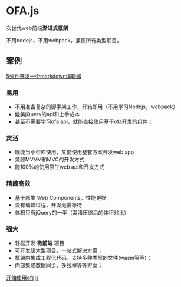 # OFA.js

<!-- <img src="../../img/ofa_logo.svg" width="50" alt="没钱请设计，请想象成一圈超人的拳头"> -->

次世代web前端**渐进式框架**

不用nodejs，不用webpack，兼顾所有类型项目。

## 案例

[5分钟开发一个markdown编辑器](./stage0/md_editor.md)

### 易用
* 不用准备复杂的脚手架工作，开箱即用（不用学习Nodejs，webpack）
* 媲美jQuery的api和上手成本
* 甚至不需要学习ofa api，就能直接使用基于ofa开发的组件；

### 灵活
* 既能当小型库使用，又能使用整套方案开发web app
* 兼顾MVVM和MVC的开发方式
* 能100%的使用原生web api和开发方式

### 精简高效
* 基于原生 Web Components，性能更好
* 没有编译过程，开发无需等待
* 体积只有jQuery的一半（混淆压缩后的体积对比）

### 强大
* 轻松开发 **微前端** 项目
* 可开发超大型项目，一站式解决方案；
* 框架内集成工程化代码，支持多种类型的文件(wasm等等)；
* 内部集成数据同步、多线程等等方案；

[开始使用ofajs](./guide.md)